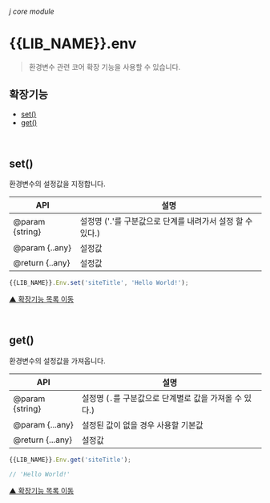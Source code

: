 ###### j core module

# {{LIB_NAME}}.env
> 환경변수 관련 코어 확장 기능을 사용할 수 있습니다.

## 확장기능

- [set()](#set)
- [get()](#get)

<br>

## set()
환경변수의 설정값을 지정합니다.

API | 설명
--- | ---
@param {string} | 설정명 ('.'를 구분값으로 단계를 내려가서 설정 할 수 있다.)
@param {..any} | 설정값
@return {..any} | 설정값

```js
{{LIB_NAME}}.Env.set('siteTitle', 'Hello World!');
```

[▲ 확장기능 목록 이동](#확장기능)

<br>

## get()
환경변수의 설정값을 가져옵니다.

API | 설명
--- | ---
@param {string} | 설정명 (`.`를 구분값으로 단계별로 값을 가져올 수 있다.)
@param {...any} | 설정된 값이 없을 경우 사용할 기본값
@return {...any} | 설정값

```js
{{LIB_NAME}}.Env.get('siteTitle');

// 'Hello World!'
```

[▲ 확장기능 목록 이동](#확장기능)
